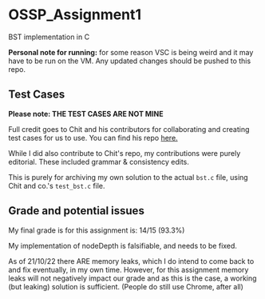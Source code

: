 # OSSP_Assignment1
BST implementation in C

**Personal note for running:** for some reason VSC is being weird and it may have to be run on the VM. Any updated changes should be pushed to this repo.
## Test Cases
**Please note: THE TEST CASES ARE NOT MINE**

Full credit goes to Chit and his contributors for collaborating and creating test cases for us to use. You can find his repo [here.](https://github.com/chit-uob/os_assignment_collab_test_cases)

While I did also contribute to Chit's repo, my contributions were purely editorial. These included grammar & consistency edits.

This is purely for archiving my own solution to the actual `bst.c` file, using Chit and co.'s `test_bst.c` file.

## Grade and potential issues
My final grade is for this assignment is: 14/15 (93.3%)

My implementation of nodeDepth is falsifiable, and needs to be fixed.

As of 21/10/22 there ARE memory leaks, which I do intend to come back to and fix eventually, in my own time. However, for this assignment memory leaks will not negatively impact our grade and as this is the case, a working (but leaking) solution is sufficient. (People do still use Chrome, after all)
